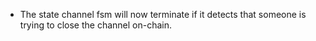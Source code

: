 * The state channel fsm will now terminate if it detects that someone is
  trying to close the channel on-chain.
